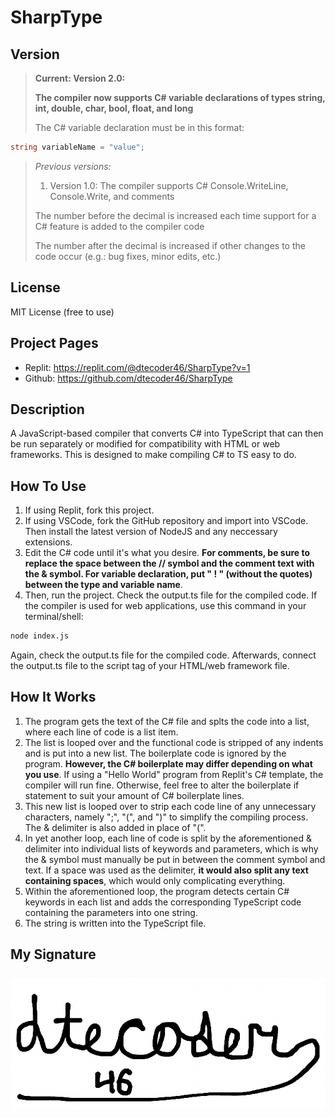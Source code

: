 # SharpType

## Version

> **Current: Version 2.0:**
>
> **The compiler now supports C# variable declarations of types string, int, double, char, bool, float, and long**
>
> The C# variable declaration must be in this format:

~~~csharp
string variableName = "value"; 
~~~


> *Previous versions:*
> 
> 1. Version 1.0:
>  The compiler supports C# Console.WriteLine, Console.Write, and comments
>
> The number before the decimal is increased each time support for a C# feature is added to the compiler code
>
> The number after the decimal is increased if other changes to the code occur (e.g.: bug fixes, minor edits, etc.)

## License
MIT License (free to use)

## Project Pages
- Replit: https://replit.com/@dtecoder46/SharpType?v=1
- Github: https://github.com/dtecoder46/SharpType

## Description
A JavaScript-based compiler that converts C# into TypeScript that can then be run separately or modified for compatibility with HTML or web frameworks. This is designed to make compiling C# to TS easy to do.

## How To Use

1. If using Replit, fork this project.
2. If using VSCode, fork the GitHub repository and import into VSCode. Then install the latest version of NodeJS and any neccessary extensions.
3. Edit the C# code until it's what you desire. **For comments, be sure to replace the space between the // symbol and the comment text with the & symbol. For variable declaration, put " ! " (without the quotes) between the type and variable name**.
4. Then, run the project. Check the output.ts file for the compiled code. If the compiler is used for web applications, use this command in your terminal/shell:

~~~sh 
node index.js 
~~~

Again, check the output.ts file for the compiled code. Afterwards, connect the output.ts file to the script tag of your HTML/web framework file.


## How It Works

1. The program gets the text of the C# file and splts the code into a list, where each line of code is a list item.
2. The list is looped over and the functional code is stripped of any indents and is put into a new list. The boilerplate code is ignored by the program. **However, the C# boilerplate may differ depending on what you use**. If using a "Hello World" program from Replit's C# template, the compiler will run fine. Otherwise, feel free to alter the boilerplate if statement to suit your amount of C# boilerplate lines.
3. This new list is looped over to strip each code line of any unnecessary characters, namely ";", "(", and ")" to simplify the compiling process. The & delimiter is also added in place of "(".
4. In yet another loop, each line of code is split by the aforementioned & delimiter into individual lists of keywords and parameters, which is why the & symbol must manually be put in between the comment symbol and text. If a space was used as the delimiter, **it would also split any text containing spaces**, which would only complicating everything.
5. Within the aforementioned loop, the program detects certain C# keywords in each list and adds the corresponding TypeScript code containing the parameters into one string.
6. The string is written into the TypeScript file.


## My Signature

![my programming signature](signature.jpeg)
